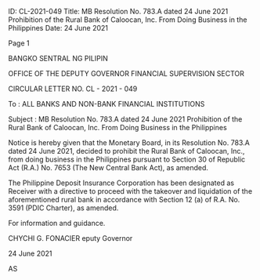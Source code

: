 ID: CL-2021-049
Title: MB Resolution No. 783.A dated 24 June 2021 Prohibition of the Rural Bank of Caloocan, Inc. From Doing Business in the Philippines
Date: 24 June 2021

Page 1

BANGKO SENTRAL NG PILIPIN

OFFICE OF THE DEPUTY GOVERNOR FINANCIAL SUPERVISION SECTOR

CIRCULAR LETTER NO. CL - 2021 - 049

To : ALL BANKS AND NON-BANK FINANCIAL INSTITUTIONS

Subject : MB Resolution No. 783.A dated 24 June 2021 Prohibition of the Rural Bank of Caloocan, Inc. From Doing Business in the Philippines

Notice is hereby given that the Monetary Board, in its Resolution No. 783.A dated 24 June 2021, decided to prohibit the Rural Bank of Caloocan, Inc., from doing business in the Philippines pursuant to Section 30 of Republic Act (R.A.) No. 7653 (The New Central Bank Act), as amended.

The Philippine Deposit Insurance Corporation has been designated as Receiver with a directive to proceed with the takeover and liquidation of the aforementioned rural bank in accordance with Section 12 (a) of R.A. No. 3591 (PDIC Charter), as amended.

For information and guidance.

CHYCHI G. FONACIER eputy Governor

24 June 2021

AS